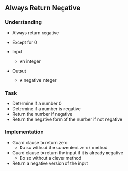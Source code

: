 ## Always Return Negative

### Understanding
- Always return negative
- Except for 0

- Input
  + An integer
- Output
  + A negative integer

### Task
- Determine if a number 0
- Determine if a number is negative
- Return the number if negative
- Return the negative form of the number if not negative

### Implementation
- Guard clause to return zero
  + Do so without the convenient `zero?` method
- Guard clause to return the input if it is already negative
  + Do so without a clever method
- Return a negative version of the input
